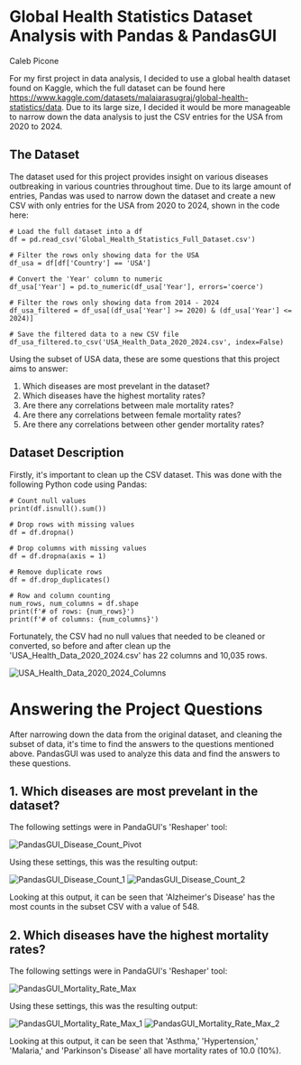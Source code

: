 
# Global Health Statistics Dataset Analysis with Pandas & PandasGUI

Caleb Picone

For my first project in data analysis, I decided to use a global health dataset found on Kaggle, which the full dataset can be found here https://www.kaggle.com/datasets/malaiarasugraj/global-health-statistics/data. Due to its large size, I decided it would be more manageable to narrow down the data analysis to just the CSV entries for the USA from 2020 to 2024. 


## The Dataset

The dataset used for this project provides insight on various diseases outbreaking in various countries throughout time. Due to its large amount of entries, Pandas was used to narrow down the dataset and create a new CSV with only entries for the USA from 2020 to 2024, shown in the code here:

```
# Load the full dataset into a df
df = pd.read_csv('Global_Health_Statistics_Full_Dataset.csv')

# Filter the rows only showing data for the USA
df_usa = df[df['Country'] == 'USA'] 

# Convert the 'Year' column to numeric 
df_usa['Year'] = pd.to_numeric(df_usa['Year'], errors='coerce')

# Filter the rows only showing data from 2014 - 2024
df_usa_filtered = df_usa[(df_usa['Year'] >= 2020) & (df_usa['Year'] <= 2024)]

# Save the filtered data to a new CSV file
df_usa_filtered.to_csv('USA_Health_Data_2020_2024.csv', index=False)
```

Using the subset of USA data, these are some questions that this project aims to answer:

1. Which diseases are most prevelant in the dataset?
2. Which diseases have the highest mortality rates?
3. Are there any correlations between male mortality rates?
4. Are there any correlations between female mortality rates?
5. Are there any correlations between other gender mortality rates?


## Dataset Description

Firstly, it's important to clean up the CSV dataset. This was done with the following Python code using Pandas:

```
# Count null values
print(df.isnull().sum())

# Drop rows with missing values
df = df.dropna()

# Drop columns with missing values
df = df.dropna(axis = 1)

# Remove duplicate rows
df = df.drop_duplicates()

# Row and column counting
num_rows, num_columns = df.shape
print(f'# of rows: {num_rows}')
print(f'# of columns: {num_columns}')
```

Fortunately, the CSV had no null values that needed to be cleaned or converted, so before and after clean up the 'USA_Health_Data_2020_2024.csv' has 22 columns and 10,035 rows. 

![USA_Health_Data_2020_2024_Columns](https://github.com/user-attachments/assets/57ae1017-a5c6-47de-8c0d-83ca11b6509f)


# Answering the Project Questions

After narrowing down the data from the original dataset, and cleaning the subset of data, it's time to find the answers to the questions mentioned above. PandasGUI was used to analyze this data and find the answers to these questions.

## 1. Which diseases are most prevelant in the dataset?

The following settings were in PandaGUI's 'Reshaper' tool:

![PandasGUI_Disease_Count_Pivot](https://github.com/user-attachments/assets/3511f271-a838-4734-a699-4979fa317a28)

Using these settings, this was the resulting output:

![PandasGUI_Disease_Count_1](https://github.com/user-attachments/assets/032bf5f2-73ea-4a63-9d52-70f41845fedc)
![PandasGUI_Disease_Count_2](https://github.com/user-attachments/assets/43c380c3-2056-4778-8171-b00992500949)

Looking at this output, it can be seen that 'Alzheimer's Disease' has the most counts in the subset CSV with a value of 548.

## 2. Which diseases have the highest mortality rates?

The following settings were in PandaGUI's 'Reshaper' tool:

![PandasGUI_Mortality_Rate_Max](https://github.com/user-attachments/assets/000e5c5e-a85d-4f2a-a3a7-e9e58e818d90)

Using these settings, this was the resulting output:

![PandasGUI_Mortality_Rate_Max_1](https://github.com/user-attachments/assets/289f00da-5276-4e73-8139-cb74e42a3b6d)
![PandasGUI_Mortality_Rate_Max_2](https://github.com/user-attachments/assets/ca1cf04e-7112-42e0-803c-ee05f999a883)

Looking at this output, it can be seen that 'Asthma,' 'Hypertension,' 'Malaria,' and 'Parkinson's Disease' all have mortality rates of 10.0 (10%). 
